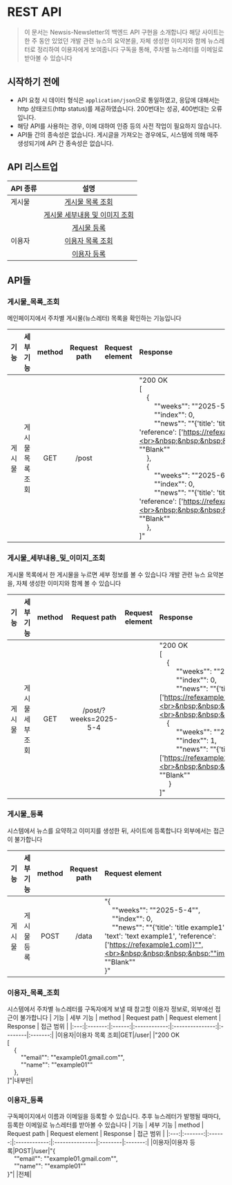 # REST API

> 이 문서는 Newsis-Newsletter의 백엔드 API 구현을 소개합니다
> 해당 사이트는 한 주 동안 있었던 개발 관련 뉴스의 요약본을, 자체 생성한 이미지와 함께 뉴스레터로 정리하여 이용자에게 보여줍니다
> 구독을 통해, 주차별 뉴스레터를 이메일로 받아볼 수 있습니다

## 시작하기 전에
- API 요청 시 데이터 형식은 `application/json`으로 통일하였고, 응답에 대해서는 http 상태코드(http status)를 제공하였습니다. 200번대는 성공, 400번대는 오류입니다.
- 해당 API를 사용하는 경우, 이에 대하여 인증 등의 사전 작업이 필요하지 않습니다.
- API들 간의 종속성은 없습니다. 게시글을 가져오는 경우에도, 시스템에 의해 매주 생성되기에 API 간 종속성은 없습니다.


## API 리스트업
| API 종류 | 설명           |
|---------|:-------------:|
| 게시물    | [게시물 목록 조회](#게시물_목록_조회) |
|         | [게시물 세부내용 및 이미지 조회](#게시물_세부내용_및_이미지_조회)  |
|         | [게시물 등록](#게시물_등록)      |
| 이용자    | [이용자 목록 조회](#이용자_목록_조회)  |
|         | [이용자 등록](#이용자_등록)      |



## API들
### 게시물_목록_조회
메인페이지에서 주차별 게시물(뉴스레터) 목록을 확인하는 기능입니다

| 기능 | 세부 기능 | method | Request path | Request element | Response | 접근 범위 |
|:---:|:-------:|:------:|:------------:|:---------------:|:--------|:-------:|
|게시물	|게시물 목록 조회	|GET	|/post		| |"200 OK<br>[<br>&nbsp;&nbsp;&nbsp;&nbsp;{<br>&nbsp;&nbsp;&nbsp;&nbsp;&nbsp;&nbsp;&nbsp;&nbsp;""weeks"": ""2025-5-4"",<br>&nbsp;&nbsp;&nbsp;&nbsp;&nbsp;&nbsp;&nbsp;&nbsp;""index"": 0,<br>&nbsp;&nbsp;&nbsp;&nbsp;&nbsp;&nbsp;&nbsp;&nbsp;""news"": ""{'title': 'title example1', 'text': 'text example1', 'reference': ['https://refexample1.com]}"",<br>&nbsp;&nbsp;&nbsp;&nbsp;&nbsp;&nbsp;&nbsp;&nbsp;""image"": ""Blank""<br>&nbsp;&nbsp;&nbsp;&nbsp;},<br>&nbsp;&nbsp;&nbsp;&nbsp;{<br>&nbsp;&nbsp;&nbsp;&nbsp;&nbsp;&nbsp;&nbsp;&nbsp;""weeks"": ""2025-6-1"",<br>&nbsp;&nbsp;&nbsp;&nbsp;&nbsp;&nbsp;&nbsp;&nbsp;""index"": 0,<br>&nbsp;&nbsp;&nbsp;&nbsp;&nbsp;&nbsp;&nbsp;&nbsp;""news"": ""{'title': 'title example2', 'text': 'text example2', 'reference': ['https://refexample2.com]}"",<br>&nbsp;&nbsp;&nbsp;&nbsp;&nbsp;&nbsp;&nbsp;&nbsp;""image"": ""Blank""<br>&nbsp;&nbsp;&nbsp;&nbsp;},<br>]"|	전체|



### 게시물_세부내용_및_이미지_조회
게시물 목록에서 한 게시물을 누르면 세부 정보를 볼 수 있습니다
개발 관련 뉴스 요약본을, 자체 생성한 이미지와 함께 볼 수 있습니다

| 기능 | 세부 기능 | method | Request path | Request element | Response | 접근 범위 |
|:---:|:-------:|:------:|:------------:|:---------------:|:--------|:-------:|
|게시물 |	게시물 세부 조회|	GET	|/post/?weeks=2025-5-4|		|"200 OK<br>[<br>&nbsp;&nbsp;&nbsp;&nbsp;{<br>&nbsp;&nbsp;&nbsp;&nbsp;&nbsp;&nbsp;&nbsp;&nbsp;        ""weeks"": ""2025-5-4"",<br>&nbsp;&nbsp;&nbsp;&nbsp;&nbsp;&nbsp;&nbsp;&nbsp;        ""index"": 0,<br>&nbsp;&nbsp;&nbsp;&nbsp;&nbsp;&nbsp;&nbsp;&nbsp;        ""news"": ""{'title': 'title example1', 'text': 'text example1', 'reference': ['https://refexample1.com]}"",<br>&nbsp;&nbsp;&nbsp;&nbsp;&nbsp;&nbsp;&nbsp;&nbsp;""image"":""Blank""<br>&nbsp;&nbsp;&nbsp;&nbsp;    },<br>&nbsp;&nbsp;&nbsp;&nbsp;{<br>&nbsp;&nbsp;&nbsp;&nbsp;&nbsp;&nbsp;&nbsp;&nbsp;     ""weeks"": ""2025-5-4"",<br>&nbsp;&nbsp;&nbsp;&nbsp;&nbsp;&nbsp;&nbsp;&nbsp;        ""index"": 1,<br>&nbsp;&nbsp;&nbsp;&nbsp;&nbsp;&nbsp;&nbsp;&nbsp;        ""news"": ""{'title': 'title example2', 'text': 'text example2', 'reference': ['https://refexample2.com]}"",<br>&nbsp;&nbsp;&nbsp;&nbsp;&nbsp;&nbsp;&nbsp;&nbsp;""image"": ""Blank""<br>&nbsp;&nbsp;&nbsp;&nbsp;    }<br>]"|	전체|

### 게시물_등록
시스템에서 뉴스를 요약하고 이미지를 생성한 뒤, 사이트에 등록합니다
외부에서는 접근이 불가합니다

| 기능 | 세부 기능 | method | Request path | Request element | Response | 접근 범위 |
|:---:|:-------:|:------:|:------------:|:---------------|:--------|:-------:|
|게시물|게시물 등록|POST|/data|"{<br>&nbsp;&nbsp;&nbsp;&nbsp;""weeks"": ""2025-5-4"",<br>&nbsp;&nbsp;&nbsp;&nbsp;""index"": 0,<br>&nbsp;&nbsp;&nbsp;&nbsp;""news"": ""{'title': 'title example1', 'text': 'text example1', 'reference': ['https://refexample1.com]}"",<br>&nbsp;&nbsp;&nbsp;&nbsp;""image"": ""Blank""<br>}"| |내부만|

### 이용자_목록_조회
시스템에서 주차별 뉴스레터를 구독자에게 보낼 때 참고할 이용자 정보로, 외부에선 접근이 불가합니다
| 기능 | 세부 기능 | method | Request path | Request element | Response | 접근 범위 |
|:---:|:-------:|:------:|:------------:|:---------------:|:--------|:-------:|
|이용자|이용자 목록 조회|GET|/user| |"200 OK<br>[<br>&nbsp;&nbsp;&nbsp;&nbsp;{<br>&nbsp;&nbsp;&nbsp;&nbsp;&nbsp;&nbsp;&nbsp;&nbsp;""email"": ""example01.gmail.com"",<br>&nbsp;&nbsp;&nbsp;&nbsp;&nbsp;&nbsp;&nbsp;&nbsp;""name"": ""example01""<Br>&nbsp;&nbsp;&nbsp;&nbsp;},<br>]"|내부만|

### 이용자_등록
구독페이지에서 이름과 이메일을 등록할 수 있습니다. 추후 뉴스레터가 발행될 때마다, 등록한 이메일로 뉴스레터를 받아볼 수 있습니다
| 기능 | 세부 기능 | method | Request path | Request element | Response | 접근 범위 |
|:---:|:-------:|:------:|:------------:|:---------------|:--------|:-------:|
|이용자|이용자 등록|POST|/user|"{<br>&nbsp;&nbsp;&nbsp;&nbsp;""email"": ""example01.gmail.com"",<br>&nbsp;&nbsp;&nbsp;&nbsp;""name"": ""example01""<br>}"| |전체|